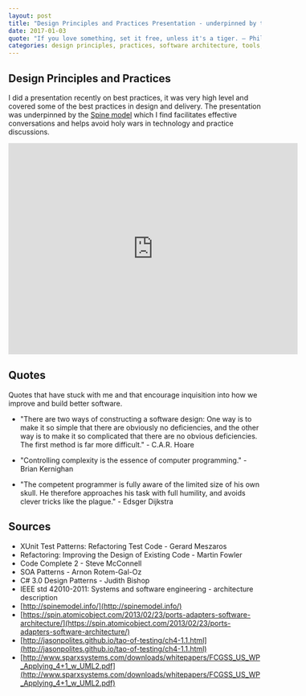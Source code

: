 ```yaml
---
layout: post 
title: "Design Principles and Practices Presentation - underpinned by the Spine model" 
date: 2017-01-03
quote: "If you love something, set it free, unless it's a tiger. — Phil Dunphy [Phil’s - osophy]"
categories: design principles, practices, software architecture, tools, spine model, models, kructhen 4+1, viewmodels
---
```

  
## Design Principles and Practices

I did a presentation recently on best practices, it was very high level and covered some of the best practices in design and delivery. The presentation was underpinned by the [Spine model](http://spinemodel.info/) which I find facilitates effective conversations and helps avoid holy wars in technology and practice discussions.

<iframe src="http://www.slides.com/philip_slides/deck-2/embed" width="576" height="420" scrolling="no" frameborder="0" webkitallowfullscreen mozallowfullscreen allowfullscreen></iframe>
  

## Quotes 

Quotes that have stuck with me and that encourage inquisition into how we improve and build better software.

 * "There are two ways of constructing a software design: One way is to make it so simple that there are obviously no deficiencies, and the other way is to make it so complicated that there are no obvious deficiencies. The first method is far more difficult." - C.A.R. Hoare   

 * "Controlling complexity is the essence of computer programming." -   Brian Kernighan 

 * "The competent programmer is fully aware of the limited size of his own skull. He therefore approaches his task with full humility, and avoids clever tricks like the plague."   - Edsger Dijkstra

## Sources
 * XUnit Test Patterns: Refactoring Test Code - Gerard Meszaros
 * Refactoring: Improving the Design of Existing Code - Martin Fowler
 * Code Complete 2 - Steve McConnell
 * SOA Patterns - Arnon Rotem-Gal-Oz
 * C# 3.0 Design Patterns - Judith Bishop
 * IEEE std 42010-2011: Systems and software engineering - architecture description
 * [http://spinemodel.info/](http://spinemodel.info/)
 * [https://spin.atomicobject.com/2013/02/23/ports-adapters-software-architecture/](https://spin.atomicobject.com/2013/02/23/ports-adapters-software-architecture/)
 * [http://jasonpolites.github.io/tao-of-testing/ch4-1.1.html](http://jasonpolites.github.io/tao-of-testing/ch4-1.1.html)
 * [http://www.sparxsystems.com/downloads/whitepapers/FCGSS_US_WP_Applying_4+1_w_UML2.pdf](http://www.sparxsystems.com/downloads/whitepapers/FCGSS_US_WP_Applying_4+1_w_UML2.pdf)

